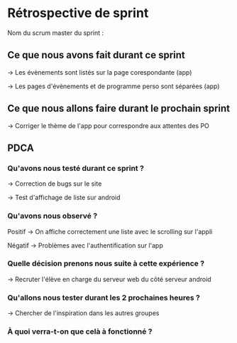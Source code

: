 # Rétrospective de sprint

Nom du scrum master du sprint : 

## Ce que nous avons fait durant ce sprint

-> Les évènements sont listés sur la page corespondante (app)

-> Les pages d'évènements et de programme perso sont séparées (app)

## Ce que nous allons faire durant le prochain sprint

-> Corriger le thème de l'app pour correspondre aux attentes des PO

## PDCA 
### Qu'avons nous testé durant ce sprint ? 

-> Correction de bugs sur le site

-> Test d'affichage de liste sur android

### Qu'avons nous observé ? 

Positif 
		-> On affiche correctement une liste avec le scrolling sur l'appli

Négatif 
		-> Problèmes avec l'authentification sur l'app

### Quelle décision prenons nous suite à cette expérience ? 

-> Recruter l'élève en charge du serveur web du côté serveur android

### Qu'allons nous tester durant les 2 prochaines heures ? 

-> Chercher de l'inspiration dans les autres groupes


### À quoi verra-t-on que celà à fonctionné ?






